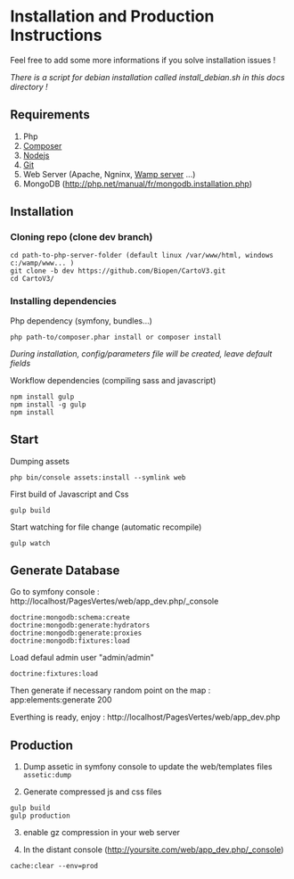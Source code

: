 Installation and Production Instructions
========================================

Feel free to add some more informations if you solve installation issues !

*There is a script for debian installation called install_debian.sh in this docs directory !*

Requirements
------------

1. Php
2. [Composer](https://getcomposer.org/download/) 
3. [Nodejs](https://nodejs.org/en/download/)
4. [Git](https://git-scm.com/)
5. Web Server (Apache, Ngninx, [Wamp server](http://www.wampserver.com/) ...)
6. MongoDB (http://php.net/manual/fr/mongodb.installation.php)

Installation
------------

### Cloning repo (clone dev branch)
```
cd path-to-php-server-folder (default linux /var/www/html, windows c:/wamp/www... )
git clone -b dev https://github.com/Biopen/CartoV3.git
cd CartoV3/
```

### Installing dependencies 
Php dependency (symfony, bundles...) 
```
php path-to/composer.phar install or composer install
```
*During installation, config/parameters file will be created, leave default fields*

Workflow dependencies (compiling sass and javascript)
```
npm install gulp
npm install -g gulp
npm install
```

Start
-----
Dumping assets
```
php bin/console assets:install --symlink web
```

First build of Javascript and Css
```
gulp build
```

Start watching for file change (automatic recompile)
```
gulp watch
```


Generate Database
-----------------

Go to symfony console : http://localhost/PagesVertes/web/app_dev.php/_console
```
doctrine:mongodb:schema:create
doctrine:mongodb:generate:hydrators
doctrine:mongodb:generate:proxies
doctrine:mongodb:fixtures:load
```

Load defaul admin user "admin/admin"
```
doctrine:fixtures:load
```

Then generate if necessary random point on the map :
app:elements:generate 200

Everthing is ready, enjoy :
http://localhost/PagesVertes/web/app_dev.php

Production
----------

1. Dump assetic in symfony console to update the web/templates files
```assetic:dump```

2. Generate compressed js and css files
```
gulp build
gulp production
```

3. enable gz compression in your web server

4. In the distant console (http://yoursite.com/web/app_dev.php/_console)
```
cache:clear --env=prod
```
